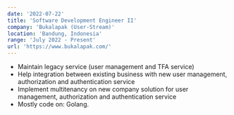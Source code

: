```yaml
---
date: '2022-07-22'
title: 'Software Development Engineer II'
company: 'Bukalapak (User-Stream)'
location: 'Bandung, Indonesia'
range: 'July 2022 - Present'
url: 'https://www.bukalapak.com/'
---
```


- Maintain legacy service (user management and TFA service)
- Help integration between existing business with new user management, authorization and authentication service
- Implement multitenancy on new company solution for user management, authorization and authentication service
- Mostly code on: Golang.
